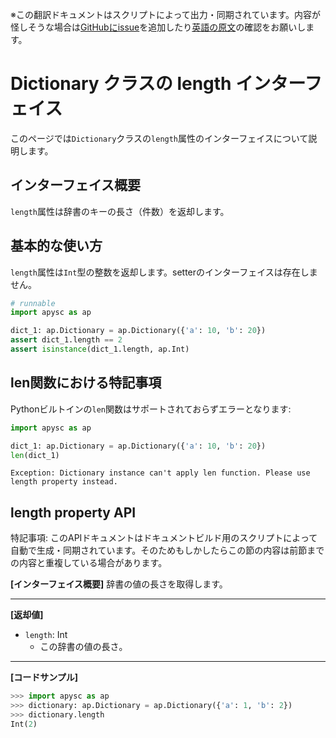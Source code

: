 <span class="inconspicuous-txt">※この翻訳ドキュメントはスクリプトによって出力・同期されています。内容が怪しそうな場合は<a href="https://github.com/simon-ritchie/apysc/issues" target="_blank">GitHubにissue</a>を追加したり[英語の原文](https://simon-ritchie.github.io/apysc/en/dictionary_length.html)の確認をお願いします。</span>

# Dictionary クラスの length インターフェイス

このページでは`Dictionary`クラスの`length`属性のインターフェイスについて説明します。

## インターフェイス概要

`length`属性は辞書のキーの長さ（件数）を返却します。

## 基本的な使い方

`length`属性は`Int`型の整数を返却します。setterのインターフェイスは存在しません。

```py
# runnable
import apysc as ap

dict_1: ap.Dictionary = ap.Dictionary({'a': 10, 'b': 20})
assert dict_1.length == 2
assert isinstance(dict_1.length, ap.Int)
```

## len関数における特記事項

Pythonビルトインの`len`関数はサポートされておらずエラーとなります:

```py
import apysc as ap

dict_1: ap.Dictionary = ap.Dictionary({'a': 10, 'b': 20})
len(dict_1)
```

```
Exception: Dictionary instance can't apply len function. Please use length property instead.
```

## length property API

<span class="inconspicuous-txt">特記事項: このAPIドキュメントはドキュメントビルド用のスクリプトによって自動で生成・同期されています。そのためもしかしたらこの節の内容は前節までの内容と重複している場合があります。</span>

**[インターフェイス概要]** 辞書の値の長さを取得します。<hr>

**[返却値]**

- `length`: Int
  - この辞書の値の長さ。

<hr>

**[コードサンプル]**

```py
>>> import apysc as ap
>>> dictionary: ap.Dictionary = ap.Dictionary({'a': 1, 'b': 2})
>>> dictionary.length
Int(2)
```